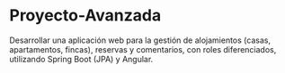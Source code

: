 # Proyecto-Avanzada
Desarrollar una aplicación web para la gestión de alojamientos (casas, apartamentos, fincas), reservas y comentarios, con roles diferenciados, utilizando Spring Boot (JPA) y Angular.
